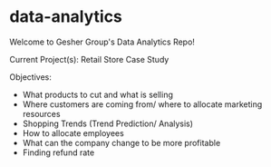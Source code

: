 # data-analytics
Welcome to Gesher Group's Data Analytics Repo!

Current Project(s): Retail Store Case Study

Objectives:
- What products to cut and what is selling
- Where customers are coming from/ where to allocate marketing resources
- Shopping Trends (Trend Prediction/ Analysis)
- How to allocate employees
- What can the company change to be more profitable
- Finding refund rate
